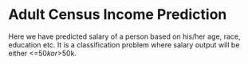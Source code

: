 # Adult Census Income Prediction

Here we have predicted salary of a person based on his/her age, race, education etc. It is a classification problem where salary output will be either <=$50k or >$50k.

